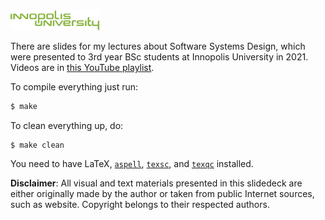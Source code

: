 <img src="innopolis-logo.svg" height="32px"/>

There are slides for my lectures about Software Systems Design,
which were presented to 3rd year BSc students at Innopolis University
in 2021. Videos are in [this YouTube playlist](https://www.youtube.com/playlist?list=PLaIsQH4uc08woJKRAA7mmjs9fU0jeKjjM).

To compile everything just run:

```bash
$ make
```

To clean everything up, do:

```
$ make clean
```

You need to have
LaTeX,
[`aspell`](http://aspell.net/),
[`texsc`](https://rubygems.org/gems/texsc),
and
[`texqc`](https://rubygems.org/gems/texqc)
installed.

**Disclaimer**: All visual and text materials presented in
this slidedeck are either originally made by the author or taken from public
Internet sources, such as website. Copyright belongs to their respected
authors.